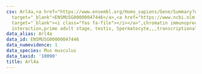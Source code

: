 ```yaml
---
csv: Arl4a,<a href="https://www.ensembl.org/Homo_sapiens/Gene/Summary?db=core;g=ENSMUSG00000047446"
  target="_blank">ENSMUSG00000047446</a>,<a href="https://www.ncbi.nlm.nih.gov/pubmed/25450459"
  target="_blank"><i class="fas fa-file"></i></a>",chromatin immunoprecipitation assay,direct
  interaction,prime adult stage, testis, Spermatocyte,,,transcriptional regulation,
data_alias: Arl4a
data_id: ENSMUSG00000047446
data_numevidence: 1
data_species: Mus musculus
data_taxid: '10090'
title: Arl4a
---
```

